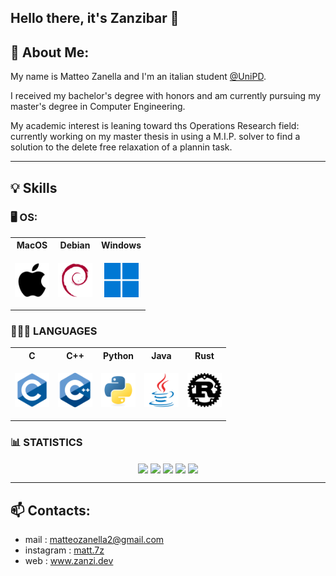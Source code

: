 ## Hello there, it's Zanzibar 👋

## 👤 About Me:

My name is Matteo Zanella and I'm an italian student <a href="https://www.dei.unipd.it/home-page" target="_blank">@UniPD</a>.

I received my bachelor's degree with honors and am currently pursuing my master's degree in Computer Engineering.

My academic interest is leaning toward ths Operations Research field: currently working on my master thesis in using a M.I.P. solver to find a solution to the delete free relaxation of a plannin task.

---

## 💡 Skills

### 🖥️ OS:

<div align="center">
          <table>
                    <tr>
                              <th>MacOS</th>
                              <th>Debian</th>
                              <th>Windows</th>
                    </tr>
                    <tr>
                              <td><p align="center"><img src="https://github.com/devicons/devicon/blob/master/icons/apple/apple-original.svg" title="MacOS" alt="MacOS" width="55" height="55"/></p></td>
                              <td><p align="center"><img src="https://github.com/devicons/devicon/blob/master/icons/debian/debian-original.svg" title="Linux" alt="Linux" width="55" height="55"/></p></td>
                              <td><p align="center"><img src="https://github.com/devicons/devicon/blob/master/icons/windows11/windows11-original.svg" title="Windows" alt="Windows" width="55" height="55"/></p></td>
                    </tr>
          </table>
</div>

### 👨🏻‍💻 LANGUAGES

<div align="center">
          <table>
                    <tr>
                              <th>C</th>
                              <th>C++</th>
                              <th>Python</th>
                              <th>Java</th>
                              <th>Rust</th>
                    </tr>
                    <tr>
                              <td><p align="center"><img src="https://github.com/devicons/devicon/blob/master/icons/c/c-original.svg" title="C" alt="C" width="55" height="55"/></p></td>
                              <td><p align="center"><img src="https://github.com/devicons/devicon/blob/master/icons/cplusplus/cplusplus-original.svg" title="C++" alt="C++" width="55" height="55"/></p></td>
                              <td><p align="center"><img src="https://github.com/devicons/devicon/blob/master/icons/python/python-original.svg" title="Python" alt="Python" width="55" height="55"/></p></td>
                              <td><p align="center"><img src="https://github.com/devicons/devicon/blob/master/icons/java/java-original.svg" title="Java" alt="Java" width="55" height="55"/></p></td>
                              <td><p align="center"><img src="https://github.com/devicons/devicon/blob/master/icons/rust/rust-original.svg" title="Rust" alt="Rust" width="55" height="55"/></p></td>
                    </tr>
          </table>
</div>

### 📊 STATISTICS

<div align="center">
          <img align="center" src="http://github-profile-summary-cards.vercel.app/api/cards/stats?username=Zanzibarr&theme=transparent" height="180em" />
          <img align="center" src="http://github-profile-summary-cards.vercel.app/api/cards/most-commit-language?username=Zanzibarr&theme=transparent&exclude=html,CSS,Jupyter%20Notebook" height="180em" />
          <img align="center" src="http://github-profile-summary-cards.vercel.app/api/cards/repos-per-language?username=Zanzibarr&theme=transparent&exclude=html,CSS,Jupyter%20Notebook" height="180em" />
          <img align="center" src="http://github-profile-summary-cards.vercel.app/api/cards/productive-time?username=Zanzibarr&theme=transparent&utcOffset=2" height="180em" />
          <img align="center" src="http://github-profile-summary-cards.vercel.app/api/cards/profile-details?username=Zanzibarr&theme=transparent" height="180em" />
</div>

---

## 📫 Contacts:

<ul>
          <li> mail : <a href="mailto:matteozanella2@gmail.com"> matteozanella2@gmail.com </a></li>
          <li> instagram : <a href="https://www.instagram.com/matt.7z">matt.7z</a></li>
          <li> web : <a href="https://www.zanzi.dev">www.zanzi.dev</a></li>
</ul>
